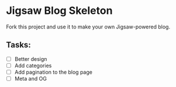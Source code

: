 # Jigsaw Blog Skeleton

Fork this project and use it to make your own Jigsaw-powered blog.


## Tasks:
- [ ] Better design
- [ ] Add categories
- [ ] Add pagination to the blog page
- [ ] Meta and OG
